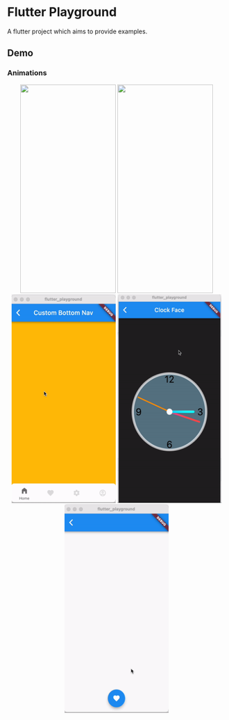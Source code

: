 # Flutter Playground

A flutter project which aims to provide examples.

## Demo

### Animations
<p align="center">
<img src="https://user-images.githubusercontent.com/27812028/217995899-d49a0ee0-de89-40ac-8338-6b34feae8daf.gif" width="220" height="480">
<img src="https://user-images.githubusercontent.com/27812028/217996479-e9079ae7-63fe-4fd7-90a1-19fd92c2e0f8.gif" width="220" height="480">
<img src="lib/bottom_nav/bottom-nav-demo.gif" width="240" height="480">
<img src="lib/clock_faces/clock-face-demo.gif" width="240" height="480">
<img src="lib/particles/particles-demo.gif" width="240" height="480">
 </p>
